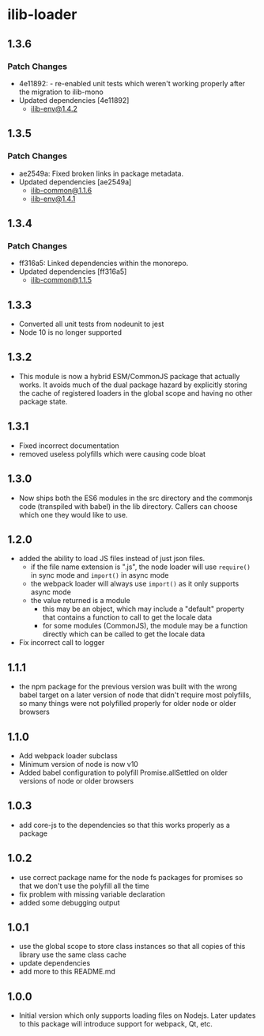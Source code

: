 # ilib-loader

## 1.3.6

### Patch Changes

- 4e11892: - re-enabled unit tests which weren't working properly
  after the migration to ilib-mono
- Updated dependencies [4e11892]
  - ilib-env@1.4.2

## 1.3.5

### Patch Changes

- ae2549a: Fixed broken links in package metadata.
- Updated dependencies [ae2549a]
  - ilib-common@1.1.6
  - ilib-env@1.4.1

## 1.3.4

### Patch Changes

- ff316a5: Linked dependencies within the monorepo.
- Updated dependencies [ff316a5]
  - ilib-common@1.1.5

## 1.3.3

- Converted all unit tests from nodeunit to jest
- Node 10 is no longer supported

## 1.3.2

- This module is now a hybrid ESM/CommonJS package that actually works.
  It avoids much of the dual package hazard by explicitly storing the
  cache of registered loaders in the global scope and having no other
  package state.

## 1.3.1

- Fixed incorrect documentation
- removed useless polyfills which were causing code bloat

## 1.3.0

- Now ships both the ES6 modules in the src directory and the commonjs code
  (transpiled with babel) in the lib directory. Callers can choose which one
  they would like to use.

## 1.2.0

- added the ability to load JS files instead of just json files.
  - if the file name extension is ".js", the node loader will use
    `require()` in sync mode and `import()` in async mode
  - the webpack loader will always use `import()` as it only supports
    async mode
  - the value returned is a module
    - this may be an object, which may include a "default" property
      that contains a function to call to get the locale data
    - for some modules (CommonJS), the module may be a function
      directly which can be called to get the locale data
- Fix incorrect call to logger

## 1.1.1

- the npm package for the previous version was built with the wrong babel target on
  a later version of node that didn't require most polyfills, so many things were not
  polyfilled properly for older node or older browsers

## 1.1.0

- Add webpack loader subclass
- Minimum version of node is now v10
- Added babel configuration to polyfill Promise.allSettled on older versions of node
  or older browsers

## 1.0.3

- add core-js to the dependencies so that this works properly as a package

## 1.0.2

- use correct package name for the node fs packages for promises so that
  we don't use the polyfill all the time
- fix problem with missing variable declaration
- added some debugging output

## 1.0.1

- use the global scope to store class instances so that all copies
  of this library use the same class cache
- update dependencies
- add more to this README.md

## 1.0.0

- Initial version which only supports loading files on Nodejs. Later
  updates to this package will introduce support for webpack, Qt, etc.
